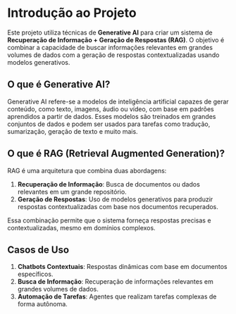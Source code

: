 # Introdução ao Projeto

Este projeto utiliza técnicas de **Generative AI** para criar um sistema de **Recuperação de Informação + Geração de Respostas (RAG)**. O objetivo é combinar a capacidade de buscar informações relevantes em grandes volumes de dados com a geração de respostas contextualizadas usando modelos generativos.

## O que é Generative AI?
Generative AI refere-se a modelos de inteligência artificial capazes de gerar conteúdo, como texto, imagens, áudio ou vídeo, com base em padrões aprendidos a partir de dados. Esses modelos são treinados em grandes conjuntos de dados e podem ser usados para tarefas como tradução, sumarização, geração de texto e muito mais.

## O que é RAG (Retrieval Augmented Generation)?
RAG é uma arquitetura que combina duas abordagens:
1. **Recuperação de Informação**: Busca de documentos ou dados relevantes em um grande repositório.
2. **Geração de Respostas**: Uso de modelos generativos para produzir respostas contextualizadas com base nos documentos recuperados.

Essa combinação permite que o sistema forneça respostas precisas e contextualizadas, mesmo em domínios complexos.

## Casos de Uso
1. **Chatbots Contextuais**: Respostas dinâmicas com base em documentos específicos.
2. **Busca de Informação**: Recuperação de informações relevantes em grandes volumes de dados.
3. **Automação de Tarefas**: Agentes que realizam tarefas complexas de forma autônoma.